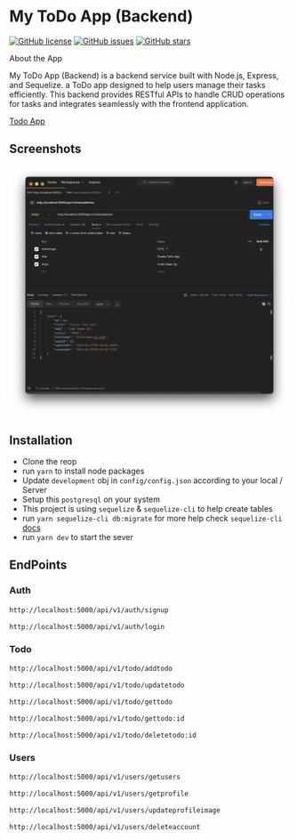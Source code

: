 # My ToDo App (Backend)

[![GitHub license](https://img.shields.io/github/license/girish54321/My-Wall)](https://github.com/girish54321/My-Wall/blob/main/LICENSE)
[![GitHub issues](https://img.shields.io/github/issues/girish54321/My-Wall)](https://github.com/girish54321/My-Wall/issues)
[![GitHub stars](https://img.shields.io/github/stars/girish54321/My-Wall)](https://github.com/girish54321/My-Wall/stargazers)

About the App

My ToDo App (Backend) is a backend service built with Node.js, Express, and Sequelize. a ToDo app designed to help users manage their tasks efficiently. This backend provides RESTful APIs to handle CRUD operations for tasks and integrates seamlessly with the frontend application.

[Todo App](https://github.com/girish54321/MyToDo-Swfit-UI)

## Screenshots

<img width="1604"  src="appimage/appbanner.png?raw=true">

## Installation

- Clone the reop
- run `yarn` to install node packages
- Update `development` obj in `config/config.json` according to your local / Server
- Setup this `postgresql` on your system
- This project is using `sequelize` & `sequelize-cli` to help create tables
- run `yarn sequelize-cli db:migrate` for more help check `sequelize-cli` [docs](https://sequelize.org/docs/v7/cli/#running-migrations)
- run `yarn dev` to start the sever

## EndPoints

### Auth

```
http://localhost:5000/api/v1/auth/signup
```

```
http://localhost:5000/api/v1/auth/login
```

### Todo

```
http://localhost:5000/api/v1/todo/addtodo
```

```
http://localhost:5000/api/v1/todo/updatetodo
```

```
http://localhost:5000/api/v1/todo/gettodo
```

```
http://localhost:5000/api/v1/todo/gettodo:id
```

```
http://localhost:5000/api/v1/todo/deletetodo:id
```

### Users

```
http://localhost:5000/api/v1/users/getusers
```

```
http://localhost:5000/api/v1/users/getprofile
```

```
http://localhost:5000/api/v1/users/updateprofileimage
```

```
http://localhost:5000/api/v1/users/deleteaccount
```
